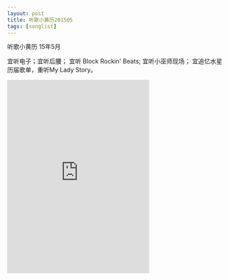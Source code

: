 ```yaml
---
layout: post
title: 听歌小黄历201505
tags: [songlist]
---
```

听歌小黄历
15年5月

宜听电子；宜听后腰；
宜听 Block Rockin' Beats;
宜听小巫师现场；
宜追忆水星历届歌单，重听My Lady Story。

<iframe frameborder="no" border="0" marginwidth="0" marginheight="0" width=330 height=450 src="http://music.163.com/outchain/player?type=0&id=70148082&auto=1&height=430"></iframe>
